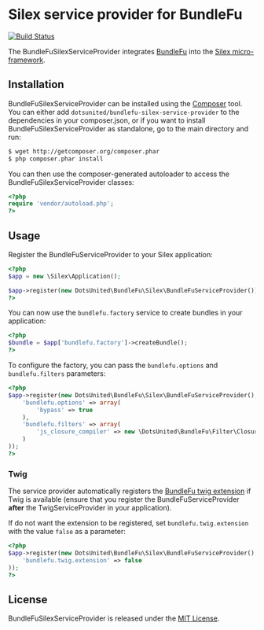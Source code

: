 Silex service provider for BundleFu
===================================

[![Build Status](https://travis-ci.org/dotsunited/BundleFuSilexServiceProvider.svg?branch=master)](http://travis-ci.org/dotsunited/BundleFuSilexServiceProvider)

The BundleFuSilexServiceProvider integrates [BundleFu](https://github.com/dotsunited/BundleFu) into the [Silex micro-framework](http://silex.sensiolabs.org/).

Installation
------------

BundleFuSilexServiceProvider can be installed using the [Composer](http://packagist.org) tool. You can either add `dotsunited/bundlefu-silex-service-provider` to the dependencies in your composer.json, or if you want to install BundleFuSilexServiceProvider as standalone, go to the main directory and run:

```bash
$ wget http://getcomposer.org/composer.phar 
$ php composer.phar install
```

You can then use the composer-generated autoloader to access the BundleFuSilexServiceProvider classes:

```php
<?php
require 'vendor/autoload.php';
?>
```

Usage
-----

Register the BundleFuServiceProvider to your Silex application:

```php
<?php
$app = new \Silex\Application();

$app->register(new DotsUnited\BundleFu\Silex\BundleFuServiceProvider());
?>
```

You can now use the `bundlefu.factory` service to create bundles in your application:

```php
<?php
$bundle = $app['bundlefu.factory']->createBundle();
?>
```

To configure the factory, you can pass the `bundlefu.options` and `bundlefu.filters` parameters:

```php
<?php
$app->register(new DotsUnited\BundleFu\Silex\BundleFuServiceProvider(), array(
    'bundlefu.options' => array(
        'bypass' => true
    ),
    'bundlefu.filters' => array(
        'js_closure_compiler' => new \DotsUnited\BundleFu\Filter\ClosureCompilerService()
    )
));
?>
```

### Twig ###

The service provider automatically registers the [BundleFu twig extension](https://github.com/dotsunited/BundleFuTwigExtension) if Twig is available (ensure that you register the BundleFuServiceProvider **after** the TwigServiceProvider in your application).

If do not want the extension to be registered, set `bundlefu.twig.extension` with the value `false` as a parameter:

```php
<?php
$app->register(new DotsUnited\BundleFu\Silex\BundleFuServiceProvider(), array(
    'bundlefu.twig.extension' => false
));
?>
```

License
-------

BundleFuSilexServiceProvider is released under the [MIT License](https://github.com/dotsunited/BundleFuSilexServiceProvider/blob/master/LICENSE).
